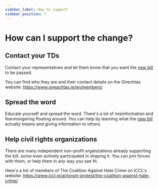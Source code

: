 ```yaml
---
sidebar_label: How to support
sidebar_position: 7
---
```


# How can I support the change?

## Contact your TDs

Contact your representatives and let them know that you want the [new bill](2022-bill) to be passed.

You can find who they are and their contact details on the Oirechtas website: https://www.oireachtas.ie/en/members/

## Spread the word

Educate yourself and spread the word. There's a lot of misinformation and fearmongering floating around. You can help by learning what the [new bill](2022-bill) actually means and giving information to others.

## Help civil rights organizations

There are many independent non-profit organizations already supporting the bill, some even actively participated in shaping it. You can join forces with them, or help them in any way you see fit.

Here's a list of members of The Coalition Against Hate Crime on ICCL's website: https://www.iccl.ie/activism-protest/the-coalition-against-hate-crime/

